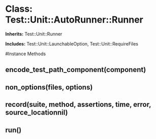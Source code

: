 # Class: Test::Unit::AutoRunner::Runner
**Inherits:** Test::Unit::Runner
    
**Includes:** Test::Unit::LaunchableOption, Test::Unit::RequireFiles
  




#Instance Methods
## encode_test_path_component(component) [](#method-i-encode_test_path_component)

## non_options(files, options) [](#method-i-non_options)

## record(suite, method, assertions, time, error, source_locationnil) [](#method-i-record)

## run() [](#method-i-run)

